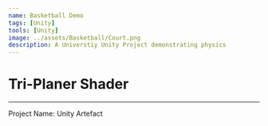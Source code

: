 ```yaml
---
name: Basketball Demo
tags: [Unity]
tools: [Unity]
image: ../assets/Basketball/Court.png
description: A Universtiy Unity Project demonstrating physics
---
```


# **Tri-Planer Shader**

---

Project Name: Unity Artefact